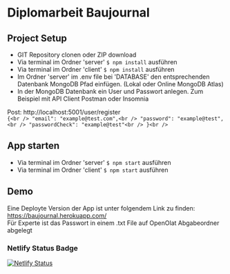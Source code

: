 # Diplomarbeit Baujournal

## Project Setup
- GIT Repository clonen oder ZIP download
- Via terminal im Ordner 'server' `$ npm install` ausführen
- Via terminal im Ordner 'client' `$ npm install` ausführen
- Im Ordner 'server' im .env file bei 'DATABASE' den entsprechenden Datenbank MongoDB Pfad einfügen. (Lokal oder Online MongoDB Atlas)
- In der MongoDB Datenbank ein User und Passwort anlegen. Zum Beispiel mit API Client Postman oder Insomnia

Post: http://localhost:5001/user/register <br />
`
{<br />
    "email": "example@test.com",<br />
    "password": "example@test",<br />
    "passwordCheck": "example@test"<br />
}<br />
`
## App starten
- Via terminal im Ordner 'server' `$ npm start` ausführen
- Via terminal im Ordner 'client' `$ npm start` ausführen


## Demo
Eine Deployte Version der App ist unter folgendem Link zu finden:<br />
https://baujournal.herokuapp.com/<br />
Für Experte ist das Passwort in einem .txt File auf OpenOlat Abgabeordner abgelegt


### Netlify Status Badge
[![Netlify Status](https://api.netlify.com/api/v1/badges/6148a39c-fc5d-45d8-baa4-b77a6396a173/deploy-status)](https://app.netlify.com/sites/baujournal/deploys)

